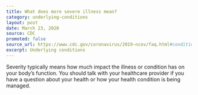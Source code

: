 ```yaml
---
title: What does more severe illness mean?
category: underlying-conditions
layout: post
date: March 23, 2020
source: CDC
promoted: false
source_url: https://www.cdc.gov/coronavirus/2019-ncov/faq.html#conditions
excerpt: Underlying conditions
---
```


Severity typically means how much impact the illness or condition has on your body’s function.  You should talk with your healthcare provider if you have a question about your health or how your health condition is being managed.
